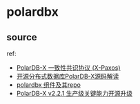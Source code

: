 # polardbx
## source
ref:
- [PolarDB-X 一致性共识协议 (X-Paxos)](https://developer.aliyun.com/article/781308)
- [开源分布式数据库PolarDB-X源码解读](https://developer.aliyun.com/ebook/7878)
- [polardbx 组件及其repo](https://github.com/polardb/polardbx-sql/blob/main/docs/zh_CN/README.md)
- [PolarDB-X v2.2.1 生产级关键能力开源升级](https://www.oschina.net/news/233895/polardb-x-2-2-1-released)